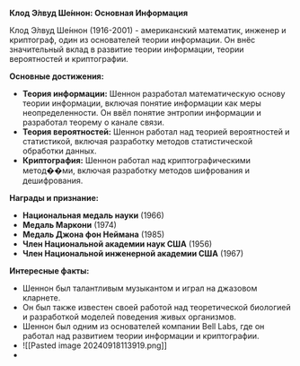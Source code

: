 **Клод Э́лвуд Ше́ннон: Основная Информация**

Клод Э́лвуд Ше́ннон (1916-2001) - американский математик, инженер и криптограф, один из основателей теории информации. Он внёс значительный вклад в развитие теории информации, теории вероятностей и криптографии.

**Основные достижения:**

- **Теория информации:** Шеннон разработал математическую основу теории информации, включая понятие информации как меры неопределенности. Он ввёл понятие энтропии информации и разработал теорему о канале связи.
- **Теория вероятностей:** Шеннон работал над теорией вероятностей и статистикой, включая разработку методов статистической обработки данных.
- **Криптография:** Шеннон работал над криптографическими метод��ми, включая разработку методов шифрования и дешифрования.

**Награды и признание:**

- **Национальная медаль науки** (1966)
- **Медаль Маркони** (1974)
- **Медаль Джона фон Неймана** (1985)
- **Член Национальной академии наук США** (1956)
- **Член Национальной инженерной академии США** (1967)

**Интересные факты:**

- Шеннон был талантливым музыкантом и играл на джазовом кларнете.
- Он был также известен своей работой над теоретической биологией и разработкой моделей поведения живых организмов.
- Шеннон был одним из основателей компании Bell Labs, где он работал над развитием теории информации и криптографии.
- ![[Pasted image 20240918113919.png]]
- 